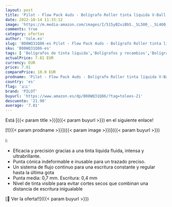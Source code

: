 ```yaml
---
layout: post
title: 'Pilot - Flow Pack 4uds - Bolígrafo Roller tinta líquida V-Ball 07 Medio  azul'
date: 2022-10-14 11:33:12
image: 'https://m.media-amazon.com/images/I/515yB2xiBbS._SL500_._SL400_.jpg'
comments: true
category: ofertas
author: 'tole.es'
slug: 'B08WQ31Q86-es Pilot - Flow Pack 4uds - Bolígrafo Roller tinta líquida...'
sku: 'B08WQ31Q86-es'
tags: [ 'Bolígrafos de tinta líquida','Bolígrafos y recambios','Bolígrafos, lápices y útiles de escritura','Oficina y papelería','bolígrafo','pilot','🇪🇸', ]
actualPrice: 7.81 EUR
currency: EUR
price: 7.81
comparePrice: 10.0 EUR
prodname: 'Pilot - Flow Pack 4uds - Bolígrafo Roller tinta líquida V-Ball 07 Medio  azul'
country: 'es'
flag: '🇪🇸'
brand: 'PILOT'
buyurl: 'https://www.amazon.es/dp/B08WQ31Q86/?tag=tolees-21'
descuento: '21.90'
average: '7.81'
---
```


Está [{{< param title >}}]({{< param buyurl >}}) en el siguiente enlace!

[![{{< param prodname >}}]({{< param image >}})]({{< param buyurl >}})

ℹ️:

- Eficacia y precisión gracias a una tinta líquida fluida, intensa y ultrabrillante.
- Punta cónica indeformable e inusable para un trazado preciso.
- Un sistema de flujo continuo para una escritura constante y regular hasta la última gota
- Punta media: 0,7 mm. Escritura: 0,4 mm
- Nivel de tinta visible para evitar cortes secos que combinan una distancia de escritura inigualable

[🛒 Ver la oferta!!]({{< param buyurl >}})
